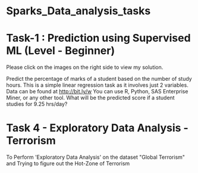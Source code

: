 # Sparks_Data_analysis_tasks
# Task-1 : Prediction using Supervised ML (Level - Beginner)
Please click on the images on the right side to view my solution.

Predict the percentage of marks of a student based on the number of study hours.
This is a simple linear regression task as it involves just 2 variables.
Data can be found at http://bit.ly/w
You can use R, Python, SAS Enterprise Miner, or any other tool.
What will be the predicted score if a student studies for 9.25 hrs/day?

# Task 4 - Exploratory Data Analysis - Terrorism
To Perform 'Exploratory Data Analysis' on the dataset "Global Terrorism" and
Trying to figure out the Hot-Zone of Terrorism
